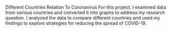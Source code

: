 Different Countries Relation To Coronavirus
For this project, I examined data from various countries and converted it into graphs to address my research question. I analyzed the data to compare different countries and used my findings to explore strategies for reducing the spread of COVID-19.

 
